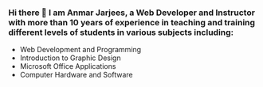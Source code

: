 ### Hi there 👋 I am Anmar Jarjees, a Web Developer and Instructor with more than 10 years of experience in teaching and training different levels of students in various subjects including:
- Web Development and Programming
- Introduction to Graphic Design
- Microsoft Office Applications
- Computer Hardware and Software

<!--
**anmarjarjees/anmarjarjees** is a ✨ _special_ ✨ repository because its `README.md` (this file) appears on your GitHub profile.

Here are some ideas to get you started:

- 🔭 I’m currently working on ...
- 🌱 I’m currently learning ...
- 👯 I’m looking to collaborate on ...
- 🤔 I’m looking for help with ...
- 💬 Ask me about ...
- 📫 How to reach me: ...
- 😄 Pronouns: ...
- ⚡ Fun fact: ...
-->
